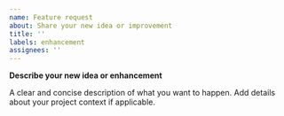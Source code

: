 ```yaml
---
name: Feature request
about: Share your new idea or improvement
title: ''
labels: enhancement
assignees: ''
---
```


**Describe your new idea or enhancement**

A clear and concise description of what you want to happen. Add details about your project context if applicable.
